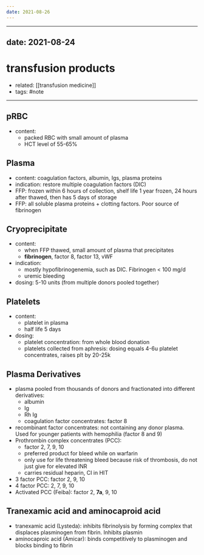 ```yaml
---
date: 2021-08-26
---
```

---

## date: 2021-08-24

# transfusion products

- related: [[transfusion medicine]]
- tags: #note
---

## pRBC

- content:
	- packed RBC with small amount of plasma
	- HCT level of 55-65%

## Plasma

- content: coagulation factors, albumin, Igs, plasma proteins
- indication: restore multiple coagulation factors (DIC)
- FFP: frozen within 6 hours of collection, shelf life 1 year frozen, 24 hours after thawed, then has 5 days of storage
- FFP: all soluble plasma proteins + clotting factors. Poor source of fibrinogen

## Cryoprecipitate

- content:
	- when FFP thawed, small amount of plasma that precipitates
	- **fibrinogen**, factor 8, factor 13, vWF
- indication:
	- mostly hypofibrinogenemia, such as DIC. Fibrinogen < 100 mg/d
	- uremic bleeding
- dosing: 5-10 units (from multiple donors pooled together)

## Platelets

- content:
	- platelet in plasma
	- half life 5 days
- dosing:
	- platelet concentration: from whole blood donation
	- platelets collected from aphresis: dosing equals 4-6u platelet concentrates, raises plt by 20-25k

## Plasma Derivatives

- plasma pooled from thousands of donors and fractionated into different derivatives:
	- albumin
	- Ig
	- Rh Ig
	- coagulation factor concentrates: factor 8
- recombinant factor concentrates: not containing any donor plasma. Used for younger patients with hemophilia (factor 8 and 9)
- Prothrombin complex concentrates (PCC):
	- factor 2, 7, 9, 10
	- preferred product for bleed while on warfarin
	- only use for life threatening bleed because risk of thrombosis, do not just give for elevated INR
	- carries residual heparin, CI in HIT
- 3 factor PCC: factor 2, 9, 10
- 4 factor PCC: 2, 7, 9, 10
- Activated PCC (Feiba): factor 2, **7a**, 9, 10

## Tranexamic acid and aminocaproid acid

- tranexamic acid (Lysteda): inhibits fibrinolysis by forming complex that displaces plasminogen from fibrin. Inhibits plasmin
- aminocaproic acid (Amicar): binds competitively to plasminogen and blocks binding to fibrin
